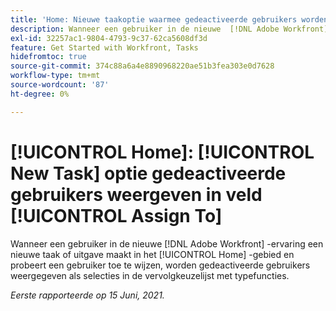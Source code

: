 ```yaml
---
title: 'Home: Nieuwe taakoptie waarmee gedeactiveerde gebruikers worden weergegeven in het veld Toewijzen aan'
description: Wanneer een gebruiker in de nieuwe  [!DNL Adobe Workfront]  ervaring tot een nieuwe taak of een kwestie in het gebied van het Huis leidt en zij proberen om een gebruiker toe te wijzen, verschijnen de gedeactiveerde gebruikers als selecties in de [!UICONTROL typeahead] drop-down lijst.
exl-id: 32257ac1-9804-4793-9c37-62ca5608df3d
feature: Get Started with Workfront, Tasks
hidefromtoc: true
source-git-commit: 374c88a6a4e8890968220ae51b3fea303e0d7628
workflow-type: tm+mt
source-wordcount: '87'
ht-degree: 0%

---
```


# [!UICONTROL Home]: [!UICONTROL New Task] optie gedeactiveerde gebruikers weergeven in veld [!UICONTROL Assign To]

<!--Valid issue, won't fix-->

Wanneer een gebruiker in de nieuwe [!DNL Adobe Workfront] -ervaring een nieuwe taak of uitgave maakt in het [!UICONTROL Home] -gebied en probeert een gebruiker toe te wijzen, worden gedeactiveerde gebruikers weergegeven als selecties in de vervolgkeuzelijst met typefuncties.

_Eerste rapporteerde op 15 Juni, 2021._
